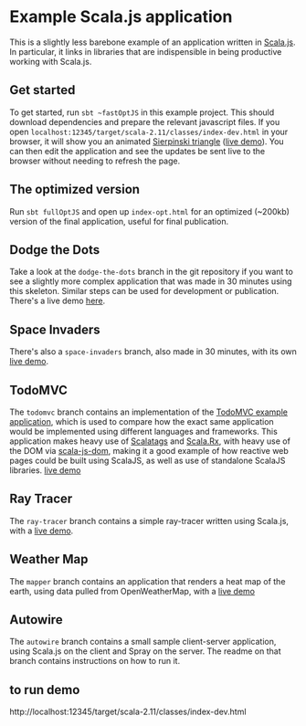 # Example Scala.js application 

This is a slightly less barebone example of an application written in
[Scala.js](http://www.scala-js.org/). In particular, it links
in libraries that are indispensible in being productive working with Scala.js.

## Get started

To get started, run `sbt ~fastOptJS` in this example project. This should
download dependencies and prepare the relevant javascript files. If you open
`localhost:12345/target/scala-2.11/classes/index-dev.html` in your browser, it will show you an animated [Sierpinski
triangle](http://en.wikipedia.org/wiki/Sierpinski_triangle) ([live demo](http://lihaoyi.github.io/workbench-example-app/triangle.html)). You can then
edit the application and see the updates be sent live to the browser
without needing to refresh the page.

## The optimized version

Run `sbt fullOptJS` and open up `index-opt.html` for an optimized (~200kb) version
of the final application, useful for final publication.

## Dodge the Dots

Take a look at the `dodge-the-dots` branch in the git repository if you
want to see a slightly more complex application that was made in 30 minutes
using this skeleton. Similar steps can be used for development or 
publication. There's a live demo [here](http://lihaoyi.github.io/workbench-example-app/dodge.html).

## Space Invaders

There's also a `space-invaders` branch, also made in 30 minutes, with its own
[live demo](http://lihaoyi.github.io/workbench-example-app/invaders.html).

## TodoMVC

The `todomvc` branch contains an implementation of the [TodoMVC example application](http://todomvc.com/), which is used to compare how the exact same application would be implemented using different languages and frameworks. This application makes heavy use of [Scalatags](https://github.com/lihaoyi/scalatags) and [Scala.Rx](https://github.com/lihaoyi/scala.rx), with heavy use of the DOM via [scala-js-dom](https://github.com/scala-js/scala-js-dom), making it a good example of how reactive web pages could be built using ScalaJS, as well as use of standalone ScalaJS libraries. [live demo](http://lihaoyi.github.io/workbench-example-app/todo.html)

## Ray Tracer

The `ray-tracer` branch contains a simple ray-tracer written using Scala.js, with a [live demo](http://lihaoyi.github.io/workbench-example-app/raytracer.html).

## Weather Map

The `mapper` branch contains an application that renders a heat map of the earth, using data pulled from OpenWeatherMap, with a [live demo](http://lihaoyi.github.io/workbench-example-app/map.html)

## Autowire

The `autowire` branch contains a small sample client-server application, using Scala.js on the client and Spray on the server. The readme on that branch contains instructions on how to run it.

## to run demo

http://localhost:12345/target/scala-2.11/classes/index-dev.html